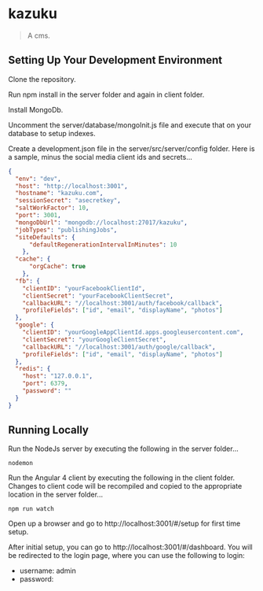 # kazuku

> A cms.

## Setting Up Your Development Environment
Clone the repository.

Run npm install in the server folder and again in client folder.

Install MongoDb.

Uncomment the server/database/mongoInit.js file and execute that on your database to setup indexes.

Create a development.json file in the server/src/server/config folder. Here is a sample, minus the social media client ids and secrets...



```json
{
  "env": "dev",
  "host": "http://localhost:3001",
  "hostname": "kazuku.com",
  "sessionSecret": "asecretkey",
  "saltWorkFactor": 10,
  "port": 3001,
  "mongoDbUrl": "mongodb://localhost:27017/kazuku",
  "jobTypes": "publishingJobs",
  "siteDefaults": {
      "defaultRegenerationIntervalInMinutes": 10
    },
  "cache": {
      "orgCache": true
    },
  "fb": {
    "clientID": "yourFacebookClientId",
    "clientSecret": "yourFacebookClientSecret",
    "callbackURL": "//localhost:3001/auth/facebook/callback",
    "profileFields": ["id", "email", "displayName", "photos"]
  },
  "google": {
    "clientID": "yourGoogleAppClientId.apps.googleusercontent.com",
    "clientSecret": "yourGoogleClientSecret",
    "callbackURL": "//localhost:3001/auth/google/callback",
    "profileFields": ["id", "email", "displayName", "photos"]
  },
  "redis": {
    "host": "127.0.0.1",
    "port": 6379,
    "password": ""
  }
}
```

## Running Locally
Run the NodeJs server by executing the following in the server folder...

```
nodemon
```

Run the Angular 4 client by executing the following in the client folder.  Changes to client code will be recompiled and copied to the appropriate location in the server folder...

```
npm run watch
```

Open up a browser and go to http://localhost:3001/#/setup for first time setup.

After initial setup, you can go to http://localhost:3001/#/dashboard.  You will be redirected to the login page, where you can use the following to login:

* username: admin
* password: <whateverYouChoseInInitalSetup>
